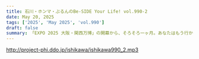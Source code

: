 ```yaml
---
title: 石川・ホンマ・ぶるんのBe-SIDE Your Life! vol.990-2
date: May 20, 2025
tags: ['2025', 'May 2025', 'vol.990']
draft: false
summary: 「EXPO 2025 大阪・関西万博」の開幕から、そろそろ一ヶ月。あなたはもう行かれましたか？これから訪問を計画していますか？参考リンク：「万博の公式サイト」参考リンク：「万博の公式マップ」※「or.jp」っていうドメインを久しぶりに見た気がします...
---
```


http://project-phi.ddo.jp/ishikawa/ishikawa990_2.mp3